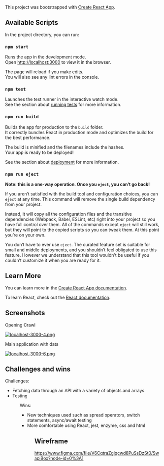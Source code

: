 This project was bootstrapped with [Create React App](https://github.com/facebook/create-react-app).

## Available Scripts

In the project directory, you can run:

### `npm start`

Runs the app in the development mode.<br>
Open [http://localhost:3000](http://localhost:3000) to view it in the browser.

The page will reload if you make edits.<br>
You will also see any lint errors in the console.

### `npm test`

Launches the test runner in the interactive watch mode.<br>
See the section about [running tests](https://facebook.github.io/create-react-app/docs/running-tests) for more information.

### `npm run build`

Builds the app for production to the `build` folder.<br>
It correctly bundles React in production mode and optimizes the build for the best performance.

The build is minified and the filenames include the hashes.<br>
Your app is ready to be deployed!

See the section about [deployment](https://facebook.github.io/create-react-app/docs/deployment) for more information.

### `npm run eject`

**Note: this is a one-way operation. Once you `eject`, you can’t go back!**

If you aren’t satisfied with the build tool and configuration choices, you can `eject` at any time. This command will remove the single build dependency from your project.

Instead, it will copy all the configuration files and the transitive dependencies (Webpack, Babel, ESLint, etc) right into your project so you have full control over them. All of the commands except `eject` will still work, but they will point to the copied scripts so you can tweak them. At this point you’re on your own.

You don’t have to ever use `eject`. The curated feature set is suitable for small and middle deployments, and you shouldn’t feel obligated to use this feature. However we understand that this tool wouldn’t be useful if you couldn’t customize it when you are ready for it.

## Learn More

You can learn more in the [Create React App documentation](https://facebook.github.io/create-react-app/docs/getting-started).

To learn React, check out the [React documentation](https://reactjs.org/).

## Screenshots
Opening Crawl

[![localhost-3000-4.png](https://i.postimg.cc/1zTNH0YR/localhost-3000-4.png)](https://postimg.cc/f3cLWdN1)

Main application with data

[![localhost-3000-6.png](https://i.postimg.cc/d3gHcT1J/localhost-3000-6.png)](https://postimg.cc/fSjjxymP)


## Challenges and wins
Challenges:
<ul>
  <li>Fetching data through an API with a variety of objects and arrays</li>
  <li>Testing</li>
 <ul>
   
Wins:
<ul>
  <li>New techniques used such as spread operators, switch statements, async/await testing</li>  
  <li>More comfortable using React, jest, enzyme, css and html</li>  
<ul>



## Wireframe

https://www.figma.com/file/V6CqtraZglqcwd8PuSsDzSt0/SwapiBox?node-id=0%3A1
